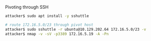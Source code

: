 Pivoting through SSH
```bash
attacker$ sudo apt install -y sshuttle

# route 172.16.5.0/23 through pivot host
attacker$ sudo sshuttle -r ubuntu@10.129.202.64 172.16.5.0/23 -v 
attacker$ nmap -v -sV -p3389 172.16.5.19 -A -Pn
```


